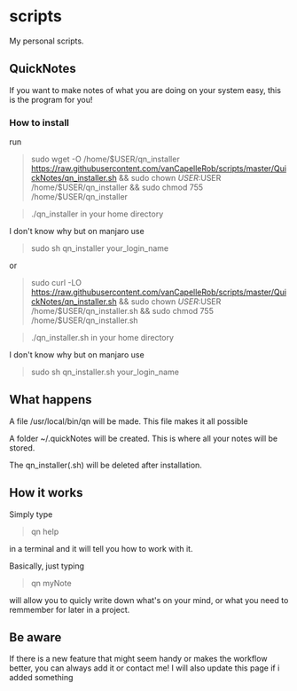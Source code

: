 # scripts
My personal scripts.

## QuickNotes
If you want to make notes of what you are doing on your system easy, this is
the program for you!

### How to install
run
> sudo wget -O /home/$USER/qn_installer https://raw.githubusercontent.com/vanCapelleRob/scripts/master/QuickNotes/qn_installer.sh && sudo chown $USER:$USER /home/$USER/qn_installer && sudo chmod 755 /home/$USER/qn_installer

> ./qn_installer in your home directory

I don't know why but on manjaro use

> sudo sh qn_installer your_login_name


or

> sudo curl -LO https://raw.githubusercontent.com/vanCapelleRob/scripts/master/QuickNotes/qn_installer.sh && sudo chown $USER:$USER /home/$USER/qn_installer.sh && sudo chmod 755 /home/$USER/qn_installer.sh

> ./qn_installer.sh in your home directory

I don't know why but on manjaro use

> sudo sh qn_installer.sh your_login_name

## What happens
A file /usr/local/bin/qn will be made. This file makes it all possible

A folder ~/.quickNotes will be created. This is where all your notes will be stored.

The qn_installer(.sh) will be deleted after installation.

## How it works
Simply type

> qn help

in a terminal and it will tell you how to work with it.

Basically, just typing

> qn myNote

will allow you to quicly write down what's on your mind, or what you need to remmember for later in a project.


## Be aware
If there is a new feature that might seem handy or makes the workflow better, you can always add it or contact me!
I will also update this page if i added something
